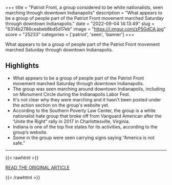 +++
title = "Patriot Front, a group considered to be white nationalists, seen marching through downtown Indianapolis"
description = "What appears to be a group of people part of the Patriot Front movement marched Saturday through downtown Indianapolis."
date = "2022-09-04 14:13:49"
slug = "6314b2786ceabeb8bd5d17eb"
image = "https://i.imgur.com/zP5GdCA.jpg"
score = "25233"
categories = ['patriot', 'seen', 'banner']
+++

What appears to be a group of people part of the Patriot Front movement marched Saturday through downtown Indianapolis.

## Highlights

- What appears to be a group of people part of the Patriot Front movement marched Saturday through downtown Indianapolis.
- The group was seen marching around downtown Indianapolis, including on Monument Circle during the Indianapolis Labor Fest.
- It's not clear why they were marching and it hasn't been posted under the action section on the group's website yet.
- According to the Southern Poverty Law Center, the group is a white nationalist hate group that broke off from Vanguard American after the ‘Unite the Right” rally in 2017 in Charlottesville, Virginia.
- Indiana is one of the top five states for its activities, according to the group’s website.
- Some in the group were seen carrying signs saying “America is not safe.”

---

{{< rawhtml >}}
  <p class="article-category">
    <a target="_blank" href="https://www.wrtv.com/news/local-news/indianapolis/downtown/patriot-front-a-group-considered-to-be-white-nationalists-seen-marching-through-downtown-indianapolis">READ THE ORIGINAL ARTICLE</a>
  </p>
{{< /rawhtml >}}
